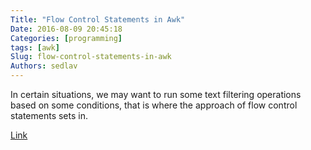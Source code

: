 ```yaml
---
Title: "Flow Control Statements in Awk"
Date: 2016-08-09 20:45:18
Categories: [programming]
tags: [awk]
Slug: flow-control-statements-in-awk
Authors: sedlav
---
```


In certain situations, we may want to run some text filtering operations based on some conditions, that is where the approach of flow control statements sets in.

[Link](http://www.tecmint.com/use-flow-control-statements-with-awk-command/)
